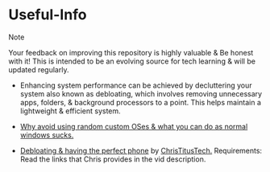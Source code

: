 # Useful-Info

> [!NOTE]
Your feedback on improving this repository is highly valuable & Be honest with it! This is intended to be an evolving source for tech learning & will be updated regularly.

- Enhancing system performance can be achieved by decluttering your system also known as debloating, which involves removing unnecessary apps, folders, & background processors to a point. This helps maintain a lightweight & efficient system.

- [Why avoid using random custom OSes & what you can do as normal windows sucks.](/Dont-use-customos.md)

- [Debloating & having the perfect phone]() by [ChrisTitusTech.](https://youtube.com/ChrisTitusTech) Requirements: Read the links that Chris provides in the vid description.


















